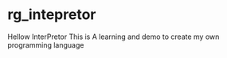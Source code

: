# rg_intepretor
Hellow InterPretor
This is A learning and demo to create my own programming language
